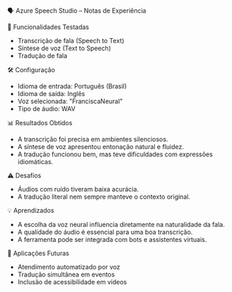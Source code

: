 🗣️ Azure Speech Studio – Notas de Experiência

🔧 Funcionalidades Testadas
- Transcrição de fala (Speech to Text)
- Síntese de voz (Text to Speech)
- Tradução de fala

🛠️ Configuração
- Idioma de entrada: Português (Brasil)
- Idioma de saída: Inglês
- Voz selecionada: "FranciscaNeural"
- Tipo de áudio: WAV

📊 Resultados Obtidos
- A transcrição foi precisa em ambientes silenciosos.
- A síntese de voz apresentou entonação natural e fluidez.
- A tradução funcionou bem, mas teve dificuldades com expressões idiomáticas.

⚠️ Desafios
- Áudios com ruído tiveram baixa acurácia.
- A tradução literal nem sempre manteve o contexto original.

💡 Aprendizados
- A escolha da voz neural influencia diretamente na naturalidade da fala.
- A qualidade do áudio é essencial para uma boa transcrição.
- A ferramenta pode ser integrada com bots e assistentes virtuais.

 📌 Aplicações Futuras
- Atendimento automatizado por voz
- Tradução simultânea em eventos
- Inclusão de acessibilidade em vídeos
